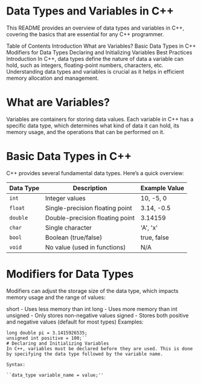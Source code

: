 # Data Types and Variables in C++
This README provides an overview of data types and variables in C++, covering the basics that are essential for any C++ programmer.

Table of Contents
Introduction
What are Variables?
Basic Data Types in C++
Modifiers for Data Types
Declaring and Initializing Variables
Best Practices
Introduction
In C++, data types define the nature of data a variable can hold, such as integers, floating-point numbers, characters, etc. Understanding data types and variables is crucial as it helps in efficient memory allocation and management.

# What are Variables?
Variables are containers for storing data values. Each variable in C++ has a specific data type, which determines what kind of data it can hold, its memory usage, and the operations that can be performed on it.

# Basic Data Types in C++
C++ provides several fundamental data types. Here’s a quick overview:

| Data Type | Description                      | Example Value      |
|-----------|----------------------------------|--------------------|
| `int`     | Integer values                   | 10, -5, 0         |
| `float`   | Single-precision floating point  | 3.14, -0.5        |
| `double`  | Double-precision floating point  | 3.14159           |
| `char`    | Single character                 | 'A', 'x'          |
| `bool`    | Boolean (true/false)             | true, false       |
| `void`    | No value (used in functions)     | N/A               |

# Modifiers for Data Types
Modifiers can adjust the storage size of the data type, which impacts memory usage and the range of values:

short - Uses less memory than int
long - Uses more memory than int
unsigned - Only stores non-negative values
signed - Stores both positive and negative values (default for most types)
Examples:


```short int a = -10;
long double pi = 3.1415926535;
unsigned int positive = 100;``
# Declaring and Initializing Variables
In C++, variables must be declared before they are used. This is done by specifying the data type followed by the variable name.

Syntax:

``data_type variable_name = value;''
